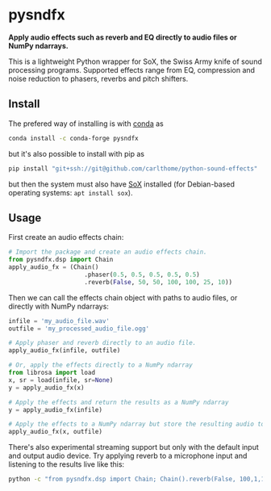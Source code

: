 # pysndfx
**Apply audio effects such as reverb and EQ directly to audio files or NumPy ndarrays.**

This is a lightweight Python wrapper for SoX, the Swiss Army knife of sound processing programs. Supported effects range from EQ, compression and noise reduction to phasers, reverbs and pitch shifters.

## Install
The prefered way of installing is with [conda](https://anaconda.org/) as
```sh
conda install -c conda-forge pysndfx
```
but it's also possible to install with pip as
```sh
pip install "git+ssh://git@github.com/carlthome/python-sound-effects"
```
but then the system must also have [SoX](http://sox.sourceforge.net/) installed (for Debian-based operating systems: `apt install sox`).

## Usage
First create an audio effects chain:
```python
# Import the package and create an audio effects chain.
from pysndfx.dsp import Chain
apply_audio_fx = (Chain()
                     .phaser(0.5, 0.5, 0.5, 0.5, 0.5)
                     .reverb(False, 50, 50, 100, 100, 25, 10))
```

Then we can call the effects chain object with paths to audio files, or directly with NumPy ndarrays:
```python
infile = 'my_audio_file.wav'
outfile = 'my_processed_audio_file.ogg'

# Apply phaser and reverb directly to an audio file.
apply_audio_fx(infile, outfile)

# Or, apply the effects directly to a NumPy ndarray
from librosa import load
x, sr = load(infile, sr=None)
y = apply_audio_fx(x)

# Apply the effects and return the results as a NumPy ndarray
y = apply_audio_fx(infile)

# Apply the effects to a NumPy ndarray but store the resulting audio to disk.
apply_audio_fx(x, outfile)
```

There's also experimental streaming support but only with the default input and output audio device. Try applying reverb to a microphone input and listening to the results live like this:
```sh
python -c "from pysndfx.dsp import Chain; Chain().reverb(False, 100,1,1,1,1,1)(None, None)"
```
